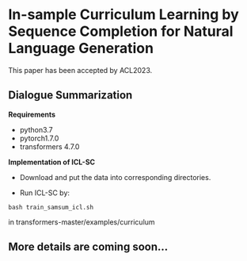 # In-sample Curriculum Learning by Sequence Completion for Natural Language Generation

This paper has been accepted by ACL2023.

## Dialogue Summarization

**Requirements**
* python3.7
* pytorch1.7.0
* transformers 4.7.0


**Implementation of ICL-SC**


* Download and put the data into corresponding directories.

* Run ICL-SC by:
```
bash train_samsum_icl.sh
```
in transformers-master/examples/curriculum


## More details are coming soon...